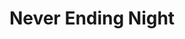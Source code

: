---
layout: post
title: Never Ending Night
site: http://www.nengame.com/
image: http://files.tnyu.org/projects/nen.png
creator:
  - name: Dhruv Gupta
    school: NYU
    twitter: 
    eboard: false
    current: false
launchdate:
demodays: April 2014
---